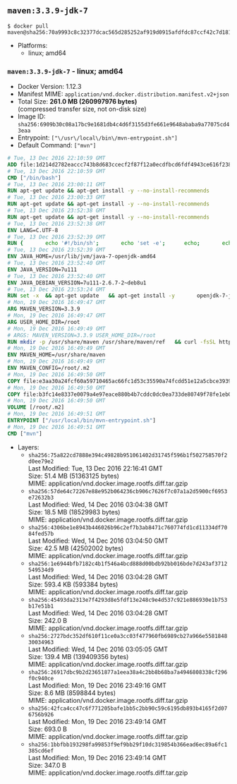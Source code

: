 ## `maven:3.3.9-jdk-7`

```console
$ docker pull maven@sha256:70a9993c8c32377dcac565d285252af919d0915afdfdc87ccf42c7d1811e51a2
```

-	Platforms:
	-	linux; amd64

### `maven:3.3.9-jdk-7` - linux; amd64

-	Docker Version: 1.12.3
-	Manifest MIME: `application/vnd.docker.distribution.manifest.v2+json`
-	Total Size: **261.0 MB (260997976 bytes)**  
	(compressed transfer size, not on-disk size)
-	Image ID: `sha256:6909b30c08a17bc9e1681db4c4d6f3155d3fe661e9648ababa9a77075cd43eaa`
-	Entrypoint: `["\/usr\/local\/bin\/mvn-entrypoint.sh"]`
-	Default Command: `["mvn"]`

```dockerfile
# Tue, 13 Dec 2016 22:10:59 GMT
ADD file:1d214d2782eaccc743b8d683ccecf2f87f12a0ecdfbcd6fdf4943ce616f23870 in / 
# Tue, 13 Dec 2016 22:10:59 GMT
CMD ["/bin/bash"]
# Tue, 13 Dec 2016 23:00:11 GMT
RUN apt-get update && apt-get install -y --no-install-recommends 		ca-certificates 		curl 		wget 	&& rm -rf /var/lib/apt/lists/*
# Tue, 13 Dec 2016 23:00:33 GMT
RUN apt-get update && apt-get install -y --no-install-recommends 		bzr 		git 		mercurial 		openssh-client 		subversion 				procps 	&& rm -rf /var/lib/apt/lists/*
# Tue, 13 Dec 2016 23:52:38 GMT
RUN apt-get update && apt-get install -y --no-install-recommends 		bzip2 		unzip 		xz-utils 	&& rm -rf /var/lib/apt/lists/*
# Tue, 13 Dec 2016 23:52:38 GMT
ENV LANG=C.UTF-8
# Tue, 13 Dec 2016 23:52:39 GMT
RUN { 		echo '#!/bin/sh'; 		echo 'set -e'; 		echo; 		echo 'dirname "$(dirname "$(readlink -f "$(which javac || which java)")")"'; 	} > /usr/local/bin/docker-java-home 	&& chmod +x /usr/local/bin/docker-java-home
# Tue, 13 Dec 2016 23:52:39 GMT
ENV JAVA_HOME=/usr/lib/jvm/java-7-openjdk-amd64
# Tue, 13 Dec 2016 23:52:40 GMT
ENV JAVA_VERSION=7u111
# Tue, 13 Dec 2016 23:52:40 GMT
ENV JAVA_DEBIAN_VERSION=7u111-2.6.7-2~deb8u1
# Tue, 13 Dec 2016 23:53:24 GMT
RUN set -x 	&& apt-get update 	&& apt-get install -y 		openjdk-7-jdk="$JAVA_DEBIAN_VERSION" 	&& rm -rf /var/lib/apt/lists/* 	&& [ "$JAVA_HOME" = "$(docker-java-home)" ]
# Mon, 19 Dec 2016 16:49:47 GMT
ARG MAVEN_VERSION=3.3.9
# Mon, 19 Dec 2016 16:49:47 GMT
ARG USER_HOME_DIR=/root
# Mon, 19 Dec 2016 16:49:49 GMT
# ARGS: MAVEN_VERSION=3.3.9 USER_HOME_DIR=/root
RUN mkdir -p /usr/share/maven /usr/share/maven/ref   && curl -fsSL http://apache.osuosl.org/maven/maven-3/$MAVEN_VERSION/binaries/apache-maven-$MAVEN_VERSION-bin.tar.gz     | tar -xzC /usr/share/maven --strip-components=1   && ln -s /usr/share/maven/bin/mvn /usr/bin/mvn
# Mon, 19 Dec 2016 16:49:49 GMT
ENV MAVEN_HOME=/usr/share/maven
# Mon, 19 Dec 2016 16:49:49 GMT
ENV MAVEN_CONFIG=/root/.m2
# Mon, 19 Dec 2016 16:49:50 GMT
COPY file:e3aa30a24fcf60a59710465ac66fc1d53c35590a74fcdd51e12a5cbce393904b in /usr/local/bin/mvn-entrypoint.sh 
# Mon, 19 Dec 2016 16:49:50 GMT
COPY file:b3fc14e8337e0079a4e97eace880b4b7cddc0dc0ea733de80749f78fe1eb089a in /usr/share/maven/ref/ 
# Mon, 19 Dec 2016 16:49:50 GMT
VOLUME [/root/.m2]
# Mon, 19 Dec 2016 16:49:51 GMT
ENTRYPOINT ["/usr/local/bin/mvn-entrypoint.sh"]
# Mon, 19 Dec 2016 16:49:51 GMT
CMD ["mvn"]
```

-	Layers:
	-	`sha256:75a822cd7888e394c49828b951061402d31745f596b1f502758570f2d0ee79e2`  
		Last Modified: Tue, 13 Dec 2016 22:16:41 GMT  
		Size: 51.4 MB (51363125 bytes)  
		MIME: application/vnd.docker.image.rootfs.diff.tar.gzip
	-	`sha256:57de64c72267e88e952b064236cb906c7626f7c07a1a2d5900cf6953e72632b3`  
		Last Modified: Wed, 14 Dec 2016 03:04:38 GMT  
		Size: 18.5 MB (18529983 bytes)  
		MIME: application/vnd.docker.image.rootfs.diff.tar.gzip
	-	`sha256:4306be1e8943b446026b96c2ef7b3ab8471c760774fd1cd11334df7084fed57b`  
		Last Modified: Wed, 14 Dec 2016 03:04:50 GMT  
		Size: 42.5 MB (42502002 bytes)  
		MIME: application/vnd.docker.image.rootfs.diff.tar.gzip
	-	`sha256:1e6944bfb7182c4b1f546a4bcd888d00bdb92bb016bde7d243af3712549534d9`  
		Last Modified: Wed, 14 Dec 2016 03:04:28 GMT  
		Size: 593.4 KB (593384 bytes)  
		MIME: application/vnd.docker.image.rootfs.diff.tar.gzip
	-	`sha256:45493da2313e7f4293d8e5fdf13e248c9e4d537c921e886930e1b753b17e51b1`  
		Last Modified: Wed, 14 Dec 2016 03:04:28 GMT  
		Size: 242.0 B  
		MIME: application/vnd.docker.image.rootfs.diff.tar.gzip
	-	`sha256:2727bdc352df610f11ce0a3cc03f477960fb6989cb27a966e558184830034963`  
		Last Modified: Wed, 14 Dec 2016 03:05:05 GMT  
		Size: 139.4 MB (139409356 bytes)  
		MIME: application/vnd.docker.image.rootfs.diff.tar.gzip
	-	`sha256:26917dbc9b2d23651877a1eea38a4c2bb8b68ba7a4946808338cf296f0c940ce`  
		Last Modified: Mon, 19 Dec 2016 23:49:16 GMT  
		Size: 8.6 MB (8598844 bytes)  
		MIME: application/vnd.docker.image.rootfs.diff.tar.gzip
	-	`sha256:42fca4cc47c6f771205bafe1bb5c2bb90c59c6195db893b4165f2d076756b926`  
		Last Modified: Mon, 19 Dec 2016 23:49:14 GMT  
		Size: 693.0 B  
		MIME: application/vnd.docker.image.rootfs.diff.tar.gzip
	-	`sha256:1bbfbb193298fa99853f9ef9bb29f10dc319854b366ead6ec89a6fc1385cd6ef`  
		Last Modified: Mon, 19 Dec 2016 23:49:14 GMT  
		Size: 347.0 B  
		MIME: application/vnd.docker.image.rootfs.diff.tar.gzip
